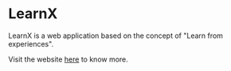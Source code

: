 # LearnX
LearnX is a web application based on the concept of "Learn from experiences".

Visit the website <a href="https://learnx.netlify.app">here</a> to know more.
